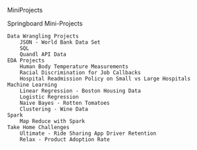MiniProjects

Springboard Mini-Projects

    Data Wrangling Projects
        JSON - World Bank Data Set
        SQL
        Quandl API Data
    EDA Projects
        Human Body Temperature Measurements
        Racial Discrimination for Job Callbacks
        Hospital Readmission Policy on Small vs Large Hospitals
    Machine Learning
        Linear Regression - Boston Housing Data
        Logistic Regression
        Naive Bayes - Rotten Tomatoes
        Clustering - Wine Data
    Spark
        Map Reduce with Spark
    Take Home Challenges
        Ultimate - Ride Sharing App Driver Retention
        Relax - Product Adoption Rate
